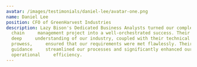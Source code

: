 ```yaml
---
avatar: /images/testimonials/daniel-lee/avatar-one.png
name: Daniel Lee
position: CFO of GreenHarvest Industries
description: Lazy Bison's Dedicated Business Analysts turned our complex supply
  chain     management project into a well-orchestrated success. Their
  deep     understanding of our industry, coupled with their technical
  prowess,     ensured that our requirements were met flawlessly. Their
  guidance     streamlined our processes and significantly enhanced our
  operational     efficiency.
---
```

